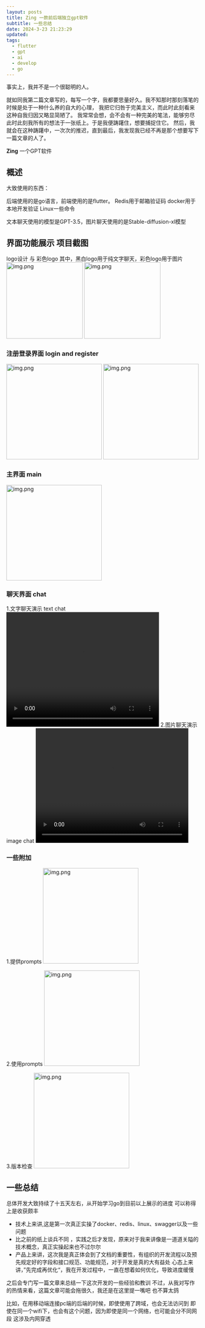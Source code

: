 ```yaml
---
layout: posts
title: Zing 一款前后端独立gpt软件
subtitle: 一些总结
date: 2024-3-23 21:23:29
updated:
tags:
  - flutter
  - gpt
  - ai
  - develop
  - go
---
```


事实上，我并不是一个很聪明的人。

就如同我第二篇文章写的，每写一个字，我都要思量好久。我不知那时那刻落笔的时候是处于一种什么养的自大的心理，
我把它归咎于完美主义，而此时此刻看来这种自我归因又略显简陋了。
我常常会想，会不会有一种完美的笔法，能够穷尽此时此刻我所有的想法于一张纸上。于是我便踌躇住，想要捕捉住它。
然后，我就会在这种踌躇中，一次次的推迟，直到最后，我发现我已经不再是那个想要写下一篇文章的人了。

**Zing** 一个GPT软件

## 概述

大致使用的东西：

后端使用的是go语言，前端使用的是flutter。
Redis用于邮箱验证码
docker用于本地开发验证
Linux一些命令

文本聊天使用的模型是GPT-3.5，图片聊天使用的是Stable-diffusion-xl模型

## 界面功能展示 项目截图

logo设计 与 彩色logo
其中，黑白logo用于纯文字聊天，彩色logo用于图片
<img alt="img.png" src="https://sherlock-1314462060.cos.ap-nanjing.myqcloud.com/self-page/4source%2Flogo.png" width="200px" style="display:inline;"/>  <img alt="img.png" src="https://sherlock-1314462060.cos.ap-nanjing.myqcloud.com/self-page/4source%2Flogo1.png" width="200px" style="display:inline;"/>

### 注册登录界面 login and register

<img alt="img.png" src="https://sherlock-1314462060.cos.ap-nanjing.myqcloud.com/self-page/4source%2Flogin.jpg" width="250px" style="display:inline;"/>  <img alt="img.png" src="https://sherlock-1314462060.cos.ap-nanjing.myqcloud.com/self-page/4source%2Fregister.jpg" width="250px" style="display:inline;"/>

### 主界面 main

<img alt="img.png" src="https://sherlock-1314462060.cos.ap-nanjing.myqcloud.com/self-page/4source%2Fmain.jpg" width="250px"/>

### 聊天界面 chat

1.文字聊天演示 text chat
<video src="https://sherlock-1314462060.cos.ap-nanjing.myqcloud.com/self-page/4source%2Ftext_chat.mp4" controls="controls" width="400px" height="300px"></video>
2.图片聊天演示 image chat
<video src="https://sherlock-1314462060.cos.ap-nanjing.myqcloud.com/self-page/4source%2Fimg_chat.mp4" controls="controls" width="400px" height="300px"></video>

### 一些附加

1.提供prompts
<img alt="img.png" src="https://sherlock-1314462060.cos.ap-nanjing.myqcloud.com/self-page/4source%2Fprovide_prompts.jpg" width="250px"/>

2.使用prompts
<img alt="img.png" src="https://sherlock-1314462060.cos.ap-nanjing.myqcloud.com/self-page/4source%2Fchat_prompts.jpg" width="250px"/>

3.版本检查
<img alt="img.png" src="https://sherlock-1314462060.cos.ap-nanjing.myqcloud.com/self-page/4source%2Fversion_update.jpg" width="250px"/>

## 一些总结

总体开发大致持续了十五天左右，从开始学习go到目前以上展示的进度
可以称得上是收获颇丰

- 技术上来讲,这是第一次真正实操了docker、redis、linux、swagger以及一些问题
- 比之前的纸上谈兵不同 ，实践之后才发现，原来对于我来讲像是一道道关隘的技术概念，真正实操起来也不过尔尔
- 产品上来讲，这次我是真正体会到了文档的重要性，有组织的开发流程以及预先规定好的字段和接口规范、功能规范，对于开发是真的大有益处
  心态上来讲，”先完成再优化“，我在开发过程中，一直在想着如何优化，导致进度缓慢

之后会专门写一篇文章来总结一下这次开发的一些经验和教训
不过，从我对写作的热情来看，这篇文章可能会拖很久，我还是在这里提一嘴吧
也不算太鸽

比如，在用移动端连接pc端的后端的时候，即使使用了跨域，也会无法访问到
即使在同一个wifi下，也会有这个问题，因为即使是同一个网络，也可能会分不同网段
这涉及内网穿透

```